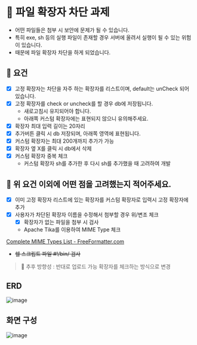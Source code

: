 # 📁 파일 확장자 차단 과제


- 어떤 파일들은 첨부 시 보안에 문제가 될 수 있습니다.
- 특히 exe, sh 등의 실행 파일이 존재할 경우 서버에 올려서 실행이 될 수 있는 위험이 있습니다.
- 때문에 파일 확장자 차단을 하게 되었습니다.

## 📍 요건

- [x]  고정 확장자는 차단을 자주 하는 확장자를 리스트이며, default는 unCheck 되어 있습니다.
- [x]  고정 확장자를 check or uncheck를 할 경우 db에 저장됩니다.
   - 새로고침시 유지되어야 합니다.
   - 아래쪽 커스텀 확장자에는 표현되지 않으니 유의해주세요.
- [x]  확장자 최대 입력 길이는 20자리
- [x]  추가버튼 클릭 시 db 저장되며, 아래쪽 영역에 표현됩니다.
- [x]  커스텀 확장자는 최대 200개까지 추가가 가능
- [x]  확장자 옆 X를 클릭 시 db에서 삭제
- [x]  커스텀 확장자 중복 체크
   - 커스텀 확장자 sh를 추가한 후 다시 sh를 추가했을 때 고려하여 개발

## 📍 위 요건 이외에 어떤 점을 고려했는지 적어주세요.

- [x]  이미 고정 확장자 리스트에 있는 확장자를 커스텀 확장자로 입력시 고정 확장자에 추가
- [x]  사용자가 차단된 확장자 이름을 수정해서 첨부할 경우 위/변조 체크
   - [x]  확장자가 없는 파일을 첨부 시 검사
   - Apache Tika를 이용하여 MIME Type 체크

  [Complete MIME Types List - FreeFormatter.com](https://www.freeformatter.com/mime-types-list.html)

   - ~~쉘 스크립트 파일 #!/bin/ 검사~~

> 🤔 추후 방향성 : 반대로 업로드 가능 확장자를 체크하는 방식으로 변경

## ERD
![image](https://github.com/PGRRR/block-file-extensions/assets/82517133/ac3b0d26-1d6a-4224-8b07-6c9732fbead8)

## 화면 구성
![image](https://github.com/PGRRR/block-file-extensions/assets/82517133/91232ca6-7126-4fca-a532-e1e300c7cc6c)